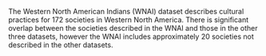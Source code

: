 The Western North American Indians (WNAI) dataset describes cultural practices for 172 societies in Western North America. There is significant overlap between the societies described in the WNAI and those in the other three datasets, however the WNAI includes approximately 20 societies not described in the other datasets.
